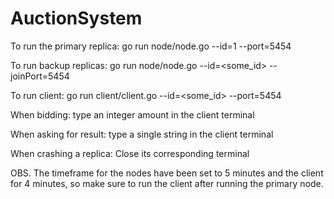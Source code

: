 # AuctionSystem


To run the primary replica: go run node/node.go --id=1 --port=5454 

To run backup replicas: go run node/node.go --id=<some_id> --joinPort=5454 

To run client: go run client/client.go --id=<some_id> --port=5454

When bidding: type an integer amount in the client terminal

When asking for result: type a single string in the client terminal

When crashing a replica: Close its corresponding terminal


OBS. The timeframe for the nodes have been set to 5 minutes and the client for 4 minutes, so make sure to run the client after running the primary node.
